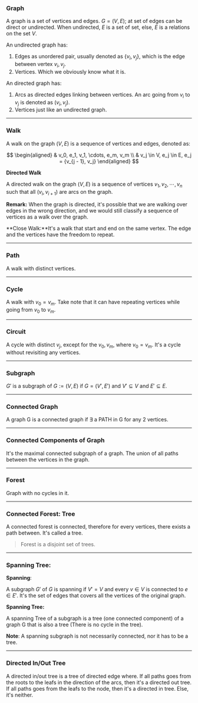 ### **Graph**

A graph is a set of vertices and edges. $G = (V, E)$; at set of edges can be direct or undirected. When undirected, $E$ is a set of set, else, $E$ is a relations on the set $V$. 

An undirected graph has: 
1. Edges as unordered pair, usually denoted as $\{v_i, v_j\}$, which is the edge between vertex $v_i, v_j$. 
2. Vertices. Which we obviously know what it is. 

An directed graph has: 
1. Arcs as directed edges linking between vertices. An arc going from $v_i$ to $v_j$ is denoted as $(v_i, v_j)$. 
2. Vertices just like an undirected graph. 

----
### **Walk**

A walk on the graph $(V, E)$ is a sequence of vertices and edges, denoted as: 

$$
\begin{aligned}
    & v_0, e_1, v_1, \cdots, e_m, v_m
    \\
    & v_j \in V, e_j \in E, e_j = {v_{j - 1}, v_j}
\end{aligned}
$$

**Directed Walk**

A directed walk on the graph $(V, E)$ is a sequence of vertices $v_1, v_2, \cdots, v_n$ such that all $(v_i, v_{i + 1})$ are arcs on the graph. 

**Remark:**
When the graph is directed, it's possible that we are walking over edges in the wrong direction, and we would still classify a sequence of vertices as a walk over the graph. 

**Close Walk:**It's a walk that start and end on the same vertex. The edge and the vertices have the freedom to repeat. 

----
### **Path**

A walk with distinct vertices. 


----
### **Cycle**
A walk with $v_0 = v_m$. Take note that it can have repeating vertices while going from $v_0$ to $v_m$. 

----
### **Circuit**

A cycle with distinct $v_j$, except for the $v_0, v_m$, where $v_0 = v_m$. It's a cycle without revisiting any vertices. 


----
### **Subgraph**

$G'$ is a subgraph of $G:=(V, E)$ if $G = (V', E')$ and $V'\subseteq V$ and $E'\subseteq E$. 


----
### **Connected Graph**

A graph G is a connected graph if $\exists$ a PATH in G for any 2 vertices. 

----
### **Connected Components of Graph**

It's the maximal connected subgraph of a graph. The union of all paths between the vertices in the graph.  

----
### **Forest**

Graph with no cycles in it. 

----
### **Connected Forest: Tree**

A connected forest is connected, therefore for every vertices, there exists a path between. It's called a tree. 

> Forest is a disjoint set of trees. 

----
### **Spanning Tree:**

**Spanning**:

A subgraph $G'$ of $G$ is spanning if $V' = V$ and every $v\in V$ is connected to $e\in E'$. It's the set of edges that covers all the vertices of the original graph. 

**Spanning Tree:**

A spanning Tree of a subgraph is a tree (one connected component) of a graph G that is also a tree (There is no cycle in the tree). 

**Note**: A spanning subgraph is not necessarily connected, nor it has to be a tree. 

---
### **Directed In/Out Tree**

A directed in/out tree is a tree of directed edge where. If all paths goes from the roots to the leafs in the direction of the arcs, then it's a directed out tree. If all paths goes from the leafs to the node, then it's a directed in tree. Else, it's neither. 